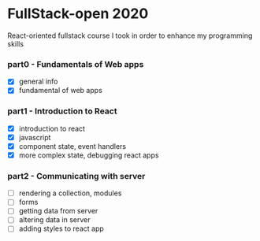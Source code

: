 # FullStack-open 2020
React-oriented fullstack course I took in order to enhance my programming skills

### part0 - Fundamentals of Web apps
- [x] general info
- [x] fundamental of web apps

### part1 - Introduction to React
- [x] introduction to react
- [x] javascript
- [x] component state, event handlers
- [x] more complex state, debugging react apps

### part2 - Communicating with server
- [ ] rendering a collection, modules
- [ ] forms
- [ ] getting data from server
- [ ] altering data in server
- [ ] adding styles to react app